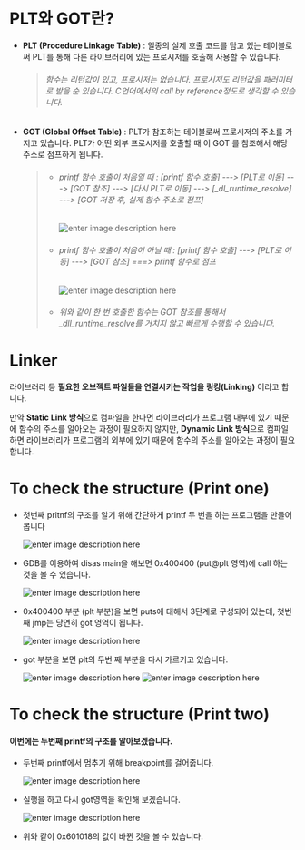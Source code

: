 # PLT와 GOT란?
- **PLT (Procedure Linkage Table)** : 일종의 실제 호출 코드를 담고 있는 테이블로써 PLT를 통해 다른 라이브러리에 있는 프로시저를 호출해 사용할 수 있습니다.
	>###### 함수는 리턴값이 있고, 프로시저는 없습니다. 프로시저도 리턴값을 패러미터로 받을 순 있습니다.   C언어에서의 call by reference정도로 생각할 수 있습니다.

- **GOT (Global Offset Table)** : PLT가 참조하는 테이블로써 프로시저의 주소를 가지고 있습니다. PLT가 어떤 외부 프로시저를 호출할 때 이 GOT 를 참조해서 해당 주소로 점프하게 됩니다.
	>- ###### printf 함수 호출이 처음일 때 : [printf 함수 호출] ---> [PLT로 이동] ---> [GOT 참조] ---> [다시 PLT로 이동] ---> [_dl_runtime_resolve] ---> [GOT 저장 후, 실제 함수 주소로 점프]  
	>   ![enter image description here](https://lh3.googleusercontent.com/40XWl5y23qGTQEjCK4iyY8bkNE6TVsnQT7_LQd_6_ZMXTyVhSdbCHIzlGFfBUY1whbGwtPpesB1K)
	>- ###### printf 함수 호출이 처음이 아닐 때 : [printf 함수 호출] ---> [PLT로 이동] ---> [GOT 참조] ===> printf 함수로 점프  
	>   ![enter image description here](https://lh3.googleusercontent.com/tzmYQU3deNBneouRIgb_mo7OjAVRsyVhr-MxBHIvQanoDU6mmNU2b0Wx0-J19dJLp-PwPb1n4sVD)
	>- ###### 위와 같이 한 번 호출한 함수는 GOT 참조를 통해서 _dll_runtime_resolve를 거치지 않고 빠르게 수행할 수 있습니다.


# Linker
라이브러리 등 **필요한 오브젝트 파일들을 연결시키는 작업을 링킹(Linking)** 이라고 합니다.

만약 **Static Link 방식**으로 컴파일을 한다면 라이브러리가 프로그램 내부에 있기 때문에 함수의 주소를 알아오는 과정이 필요하지 않지만, **Dynamic Link 방식**으로 컴파일 하면 라이브러리가 프로그램의 외부에 있기 때문에 함수의 주소를 알아오는 과정이 필요합니다.

# To check the structure (Print one)
-  첫번째 pritnf의 구조를 알기 위해 간단하게 printf 두 번을 하는 프로그램을 만들어 봅니다

	![enter image description here](https://lh3.googleusercontent.com/jdmN9uFwstGyWVbDyDZauUiCZQjDB7FlgeUbykcx_3A4kqETy9VqS3xiPIrmYD-2L9pMfcUeH8zs)

- GDB를 이용하여 disas main을 해보면 0x400400 (put@plt 영역)에 call 하는 것을 볼 수 있습니다.

   ![enter image description here](https://lh3.googleusercontent.com/uHbIhO-kyW4EBouMetlggRXxMk0lHx7pipJbvzbFjYHm6EAEq-DiXXBYZKA1G8mGkrECptdGvoec)

- 0x400400 부분 (plt 부분)을 보면 puts에 대해서 3단계로 구성되어 있는데, 첫번째 jmp는 당연히 got 영역이 됩니다.

   ![enter image description here](https://lh3.googleusercontent.com/WjgXdnWhvfXz1Bv3D5XZxAKrIww_7m2Ar83ZVKaaJsaWCxkQs8QaWhbkCU5xrA6Kxul1S6SGrxeL)

- got 부분을 보면 plt의 두번 째 부분을 다시 가르키고 있습니다.

  ![enter image description here](https://lh3.googleusercontent.com/wd5KOvmCSJtblPzUmzixfIUUUsWai2kxQEE2NjIfhCTFw5-S3DkZXyyvF9xr9YpY6hthXz5ABkLL)
 ![enter image description here](https://lh3.googleusercontent.com/Ofmy3drdQLyEs7rbbemT5uNzDQS8bWWR_9hpdCOeQK_F3vZ2eiP4lZODVxhwVWuViWuhJq8Q7Eyu)

# To check the structure (Print two)
#### 이번에는 두번째 printf의 구조를 알아보겠습니다.
- 두번째 printf에서 멈추기 위해 breakpoint를 걸어줍니다.

  ![enter image description here](https://lh3.googleusercontent.com/xGVZGe44Q1tkAE8gWAJ1xAJRrpq9U60XDZp2V1gGPc48cuSY7PXskfy-Xgne03aRDRtF7f0pVsOZ)
- 실행을 하고 다시 got영역을 확인해 보겠습니다.

  ![enter image description here](https://lh3.googleusercontent.com/UIFMLK6QWTcxerVb774ZcFqj9-DKDJaxFzy5fQy1k_PLJIrGFF76dNelRz9fQRXFilGnFubigUmO)

- 위와 같이 0x601018의 값이 바뀐 것을 볼 수 있습니다.
